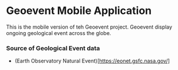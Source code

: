 # Geoevent Mobile Application
This is the mobile version of teh Geoevent project. Geoevent display ongoing geological event across the globe. 

### Source of Geological Event data
- (Earth Observatory Natural Event)[https://eonet.gsfc.nasa.gov/]

